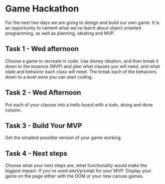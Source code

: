 # Game Hackathon

For the next two days we are going to design and build our own game. It is an opportunity to cement what we've learnt about object oriented programming, as well as planning, ideating and MVP.

## Task 1 - Wed afternoon

Choose a game to recreate in code. Use disney ideation, and then break it down to the essence (MVP) and plan what classes you will need, and what state and behavior each class will need. The break each of the behaviors down to a level were you can start coding.

## Task 2 - Wed Afternoon

Put each of your classes into a trello board with a todo, doing and done column.

## Task 3 - Build Your MVP

Get the simplest possible version of your game working.

## Task 4 - Next steps

Choose what your next steps are, what functionality would make the biggest impact. If you've used alert/prompt for your MVP. Display your game on the page either with the DOM or your new canvas games.
